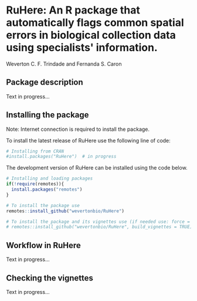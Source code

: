 RuHere: An R package that automatically flags common spatial errors in biological collection data using specialists' information.
================
Weverton C. F. Trindade and Fernanda S. Caron

## Package description

Text in progress...

## Installing the package

Note: Internet connection is required to install the package.

To install the latest release of RuHere use the following line of code:

``` r
# Installing from CRAN 
#install.packages("RuHere")  # in progress
```

The development version of RuHere can be installed using the code below.

``` r
# Installing and loading packages
if(!require(remotes)){
  install.packages("remotes")
}

# To install the package use
remotes::install_github("wevertonbio/RuHere")

# To install the package and its vignettes use (if needed use: force = TRUE)  
# remotes::install_github("wevertonbio/RuHere", build_vignettes = TRUE) # in progress
```

## Workflow in RuHere

Text in progress...


## Checking the vignettes

Text in progress...

